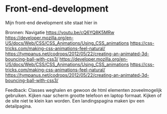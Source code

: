 # Front-end-development
Mijn front-end development site staat hier in

Bronnen:
Navigatie https://youtu.be/cQ6YQ8K5MRw 
https://developer.mozilla.org/en-US/docs/Web/CSS/CSS_Animations/Using_CSS_animations
https://css-tricks.com/making-css-animations-feel-natural/ 
https://tympanus.net/codrops/2012/05/22/creating-an-animated-3d-bouncing-ball-with-css3/ 
 https://developer.mozilla.org/en-US/docs/Web/CSS/CSS_Animations/Using_CSS_animations
https://css-tricks.com/making-css-animations-feel-natural/ 
https://tympanus.net/codrops/2012/05/22/creating-an-animated-3d-bouncing-ball-with-css3/  

Feedback: 
Classes weghalen en gewoon de html elementen zoveelmogelijk gebruiken.
Kijken naar scherm grootte telefoon en laptop formaat.
Kijken of de site niet te klein kan worden. 
Een landingspagina maken ipv een detailpagina. 
